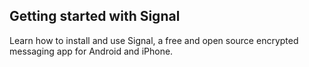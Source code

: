 ## Getting started with Signal
Learn how to install and use Signal, a free and open source encrypted messaging app for Android and iPhone.
